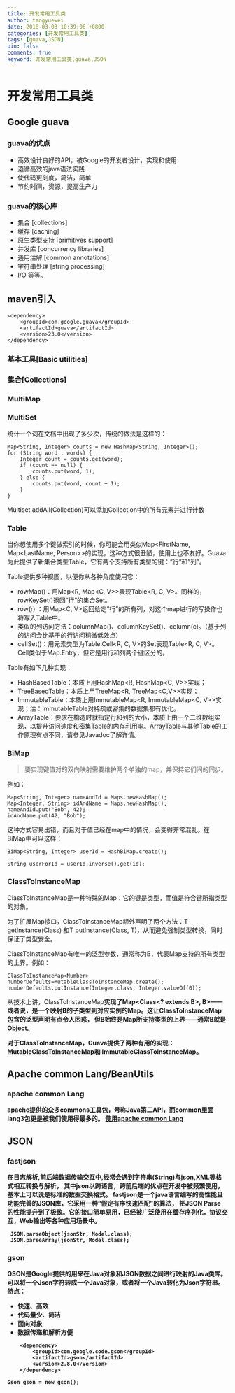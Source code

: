 ```yaml
---
title: 开发常用工具类
author: tangyuewei
date: 2018-03-03 10:39:06 +0800
categories: [开发常用工具类]
tags: [guava,JSON]
pin: false
comments: true
keyword: 开发常用工具类,guava,JSON
---
```


# 开发常用工具类

## Google guava

### guava的优点
- 高效设计良好的API，被Google的开发者设计，实现和使用
- 遵循高效的java语法实践
- 使代码更刻度，简洁，简单
- 节约时间，资源，提高生产力
### guava的核心库
- 集合 [collections]
- 缓存 [caching]
- 原生类型支持 [primitives support]
- 并发库 [concurrency libraries]
- 通用注解 [common annotations]
- 字符串处理 [string processing]
- I/O 等等。

## maven引入
```
<dependency>
    <groupId>com.google.guava</groupId>
    <artifactId>guava</artifactId>
    <version>23.0</version>
</dependency>

```

### 基本工具[Basic utilities]

###  集合[Collections]

### MultiMap

### MultiSet
统计一个词在文档中出现了多少次，传统的做法是这样的：
```
Map<String, Integer> counts = new HashMap<String, Integer>();
for (String word : words) {
    Integer count = counts.get(word);
    if (count == null) {
        counts.put(word, 1);
    } else {
        counts.put(word, count + 1);
    }
}

```
Multiset.addAll(Collection)可以添加Collection中的所有元素并进行计数


### Table

当你想使用多个键做索引的时候，你可能会用类似Map<FirstName, Map<LastName, Person>>的实现，这种方式很丑陋，使用上也不友好。Guava为此提供了新集合类型Table，它有两个支持所有类型的键：”行”和”列”。

Table提供多种视图，以便你从各种角度使用它：
+ rowMap()：用Map<R, Map<C, V>>表现Table<R, C, V>。同样的， rowKeySet()返回”行”的集合Set<R>。
+ row(r) ：用Map<C, V>返回给定”行”的所有列，对这个map进行的写操作也将写入Table中。
+ 类似的列访问方法：columnMap()、columnKeySet()、column(c)。（基于列的访问会比基于的行访问稍微低效点）
+ cellSet()：用元素类型为Table.Cell<R, C, V>的Set表现Table<R, C, V>。Cell类似于Map.Entry，但它是用行和列两个键区分的。

Table有如下几种实现：
- HashBasedTable：本质上用HashMap<R, HashMap<C, V>>实现；
- TreeBasedTable：本质上用TreeMap<R, TreeMap<C,V>>实现；
- ImmutableTable：本质上用ImmutableMap<R, ImmutableMap<C, V>>实现；注：ImmutableTable对稀疏或密集的数据集都有优化。
- ArrayTable：要求在构造时就指定行和列的大小，本质上由一个二维数组实现，以提升访问速度和密集Table的内存利用率。ArrayTable与其他Table的工作原理有点不同，请参见Javadoc了解详情。

### BiMap
>要实现键值对的双向映射需要维护两个单独的map，并保持它们间的同步。

例如：
```
Map<String, Integer> nameAndId = Maps.newHashMap();
Map<Integer, String> idAndName = Maps.newHashMap();
nameAndId.put("Bob", 42);
idAndName.put(42, "Bob");

```
这种方式容易出错，而且对于值已经在map中的情况，会变得非常混乱。在BiMap中可以这样：
```
BiMap<String, Integer> userId = HashBiMap.create();
...
String userForId = userId.inverse().get(id);

```


### ClassToInstanceMap

ClassToInstanceMap是一种特殊的Map：它的键是类型，而值是符合键所指类型的对象。

为了扩展Map接口，ClassToInstanceMap额外声明了两个方法：T getInstance(Class<T>) 和T putInstance(Class<T>, T)，从而避免强制类型转换，同时保证了类型安全。

ClassToInstanceMap有唯一的泛型参数，通常称为B，代表Map支持的所有类型的上界。例如：

```
ClassToInstanceMap<Number> numberDefaults=MutableClassToInstanceMap.create();
numberDefaults.putInstance(Integer.class, Integer.valueOf(0));

```

从技术上讲，ClassToInstanceMap<B>实现了Map<Class<? extends B>, B>——或者说，是一个映射B的子类型到对应实例的Map。这让ClassToInstanceMap包含的泛型声明有点令人困惑，
但B始终是Map所支持类型的上界——通常B就是Object。

对于ClassToInstanceMap，Guava提供了两种有用的实现：MutableClassToInstanceMap和 ImmutableClassToInstanceMap。

## Apache common Lang/BeanUtils
### apache common Lang
apache提供的众多commons工具包，号称Java第二API，而common里面lang3包更是被我们使用得最多的。
[使用apache common Lang](../technical/Apache_common.md)

## JSON

### fastjson

在日志解析,前后端数据传输交互中,经常会遇到字符串(String)与json,XML等格式相互转换与解析，
其中json以跨语言，跨前后端的优点在开发中被频繁使用，基本上可以说是标准的数据交换格式。
fastjson是一个java语言编写的高性能且功能完善的JSON库，它采用一种“假定有序快速匹配”的算法，
把JSON Parse 的性能提升到了极致。它的接口简单易用，已经被广泛使用在缓存序列化，协议交互，Web输出等各种应用场景中。

```
 JSON.parseObject(jsonStr, Model.class);
 JSON.parseArray(jsonStr, Model.class);
```
### gson
GSON是Google提供的用来在Java对象和JSON数据之间进行映射的Java类库。可以将一个Json字符转成一个Java对象，或者将一个Java转化为Json字符串。
特点：
- 快速、高效
- 代码量少、简洁
- 面向对象
- 数据传递和解析方便

```
    <dependency>
        <groupId>com.google.code.gson</groupId>
        <artifactId>gson</artifactId>
        <version>2.8.0</version>
    </dependency>
```
```
Gson gson = new gson();

```
